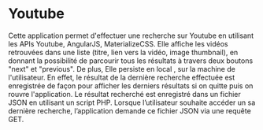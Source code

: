 # Youtube
Cette application permet d'effectuer une recherche sur Youtube en utilisant les APIs Youtube, AngularJS, MaterializeCSS. 
Elle affiche les vidéos retrouvées dans une liste (titre, lien vers la vidéo, image thumbnail), 
en donnant la possibilité de parcourir tous les résultats à travers deux boutons "next" et "previous".
De plus, Elle persiste en local , sur la machine de l'utilisateur. En effet, le résultat de la dernière recherche effectuée 
est enregistrée de façon pour afficher les derniers résultats si on quitte puis on rouvre l'application.
Le résultat recherché est enregistré dans un fichier JSON en utilisant un script PHP. 
Lorsque l’utilisateur souhaite accéder un sa dernière recherche, l’application demande  ce fichier JSON via une requête GET. 
